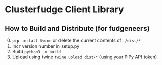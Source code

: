 Clusterfudge Client Library
===========================


## How to Build and Distribute (for fudgeneers)
0. `pip install twine` or delete the current contents of `./dist/*`
1. Incr version number in setup.py
2. Build `python3 -m build`
3. Upload using twine `twine upload dist/*` (using your PiPy API token)